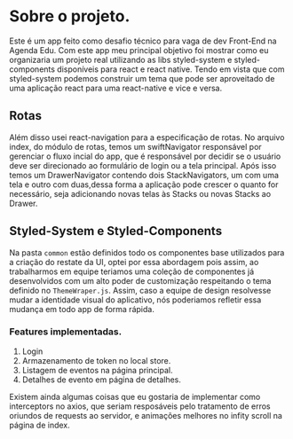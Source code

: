 # Sobre o projeto.

Este é um app feito como desafio técnico para vaga de dev Front-End na Agenda Edu.
Com este app meu principal objetivo foi mostrar como eu organizaria um projeto
real utilizando as libs styled-system e styled-components disponíveis para react
e react native. Tendo em vista que com styled-system podemos construir um tema
que pode ser aproveitado de uma aplicação react para uma react-native e vice e versa.

## Rotas

Além disso usei react-navigation para a especificação de rotas. No arquivo index, do módulo de rotas,
temos um swiftNavigator responsável por gerenciar o fluxo incial do app, que é responsável por decidir
se o usuário deve ser direcionado ao formulário de login ou a tela principal. Após isso temos um
DrawerNavigator contendo dois StackNavigators, um com uma tela e outro com duas,dessa forma a aplicação
pode crescer o quanto for necessário, seja adicionando novas telas às Stacks ou novas Stacks ao Drawer.

## Styled-System e Styled-Components

Na pasta `common` estão definidos todo os componentes base utilizados para a criação do restate da UI,
optei por essa abordagem pois assim, ao trabalharmos em equipe teriamos uma coleção de componentes já desenvolvidos
com um alto poder de customização respeitando o tema definido no `ThemeWraper.js`. Assim, caso a equipe de design
resolvesse mudar a identidade visual do aplicativo, nós poderiamos refletir essa mudança em todo app de forma rápida.

### Features implementadas.

1. Login
1. Armazenamento de token no local store.
1. Listagem de eventos na página principal.
1. Detalhes de evento em página de detalhes.

Existem ainda algumas coisas que eu gostaria de implementar como interceptors no axios, que seriam resposáveis
pelo tratamento de erros oriundos de requests ao servidor, e animações melhores no infity scroll na página de index.
